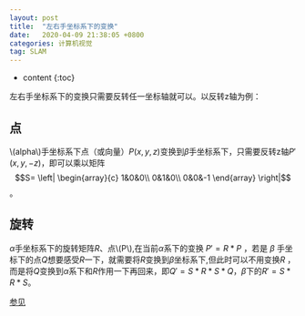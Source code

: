```yaml
---
layout: post
title:  "左右手坐标系下的变换"
date:   2020-04-09 21:38:05 +0800
categories: 计算机视觉
tag: SLAM
---
```


* content
{:toc}

左右手坐标系下的变换只需要反转任一坐标轴就可以。以反转z轴为例：
## 点
\\(alpha\\)手坐标系下点（或向量）$P(x,y,z)$变换到$\beta$手坐标系下，只需要反转z轴$P'(x,y,-z)$，即可以乘以矩阵$$S= \left|
\begin{array}{c}
1&0&0\\
0&1&0\\
0&0&-1
\end{array}
\right|$$。

## 旋转
$\alpha$手坐标系下的旋转矩阵$R$、点\\(P\\),在当前$\alpha$系下的变换 $P'=R*P$ ，若是 $\beta$ 手坐标下的点$Q$想要感受$R$一下，就需要将$R$变换到$\beta$坐标系下,但此时可以不用变换$R$ ，而是将$Q$变换到$\alpha$系下和$R$作用一下再回来，即$Q'=S*R*S*Q$，$\beta$下的$R'=S*R*S$。

[参见](https://github.com/ichangjian/ichangjian.github.io/blob/master/paper/left-handed_to_right-handed.pdf)